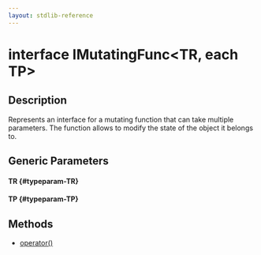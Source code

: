 ```yaml
---
layout: stdlib-reference
---
```


# interface IMutatingFunc\<TR, each TP\>

## Description

Represents an interface for a mutating function that can take multiple parameters.
The function allows to modify the state of the object it belongs to.


## Generic Parameters

#### TR {#typeparam-TR}
#### TP {#typeparam-TP}

## Methods

* [operator\(\)](/stdlib-reference/interfaces/imutatingfunc-019/operatorx28x29)

